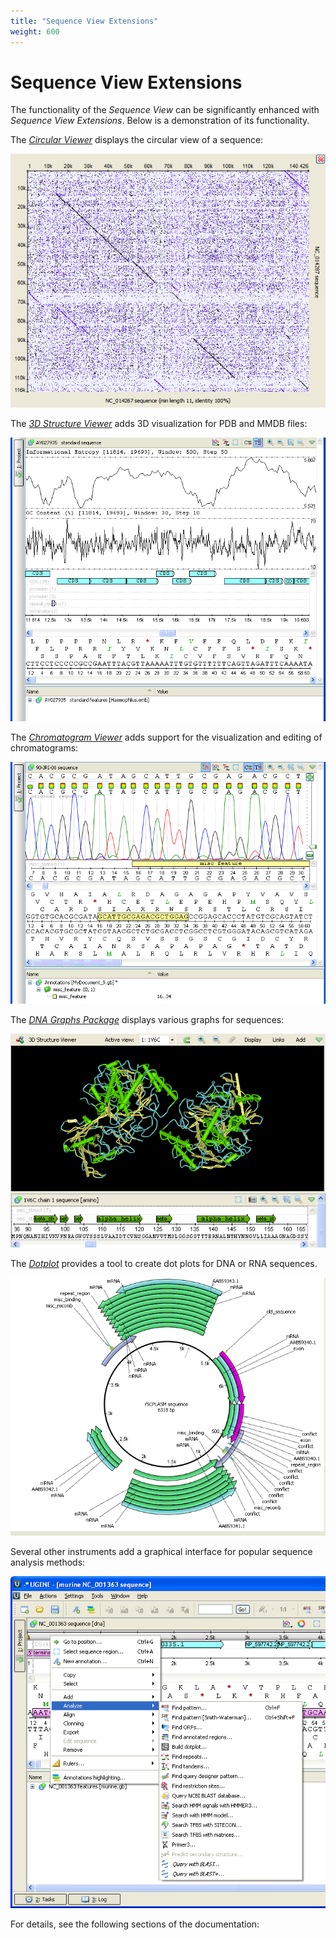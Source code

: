```yaml
---
title: "Sequence View Extensions"
weight: 600
---
```


# Sequence View Extensions

The functionality of the _Sequence View_ can be significantly enhanced with _Sequence View Extensions_. Below is a demonstration of its functionality.

The [_Circular Viewer_](circular-viewer.md) displays the circular view of a sequence:

![](/images/65929506/65929507.png)

The [_3D Structure Viewer_](3d-structure-viewer.md) adds 3D visualization for PDB and MMDB files:

![](/images/65929506/65929508.png)

The [_Chromatogram Viewer_](chromatogram-viewer.md) adds support for the visualization and editing of chromatograms:

![](/images/65929506/65929509.png)

The [_DNA Graphs Package_](graphs-package.md) displays various graphs for sequences:

![](/images/65929506/65929510.png)

The [_Dotplot_](dotplot.md) provides a tool to create dot plots for DNA or RNA sequences.

![](/images/65929506/65929511.png)

Several other instruments add a graphical interface for popular sequence analysis methods:

![](/images/65929506/65929512.png)

For details, see the following sections of the documentation: